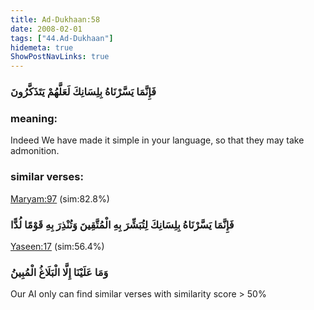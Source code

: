 ```yaml
---
title: Ad-Dukhaan:58
date: 2008-02-01
tags: ["44.Ad-Dukhaan"]
hidemeta: true 
ShowPostNavLinks: true 
---
```

### فَإِنَّمَا يَسَّرْنَاهُ بِلِسَانِكَ لَعَلَّهُمْ يَتَذَكَّرُونَ
### meaning: 
Indeed We have made it simple in your language, so that they may take admonition.
### similar verses: 

[Maryam:97](/19/97) (sim:82.8%)

### فَإِنَّمَا يَسَّرْنَاهُ بِلِسَانِكَ لِتُبَشِّرَ بِهِ الْمُتَّقِينَ وَتُنْذِرَ بِهِ قَوْمًا لُدًّا

[Yaseen:17](/36/17) (sim:56.4%)

### وَمَا عَلَيْنَا إِلَّا الْبَلَاغُ الْمُبِينُ

Our AI only can find similar verses with similarity score > 50% 


